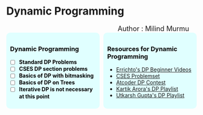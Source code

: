 # **Dynamic Programming**

<div align="right" style="margin-right: 20px; font-size: 18px;">Author : Milind Murmu</div>


<!-- * ------------- Content 4 ------------- -->
<div style="display: flex; justify-content: space-between;">

<div style="width: 45%; background-color: #e0ffff; padding: 10px; border-radius: 10px; color: #000000;">

### Dynamic Programming
- [ ] **Standard DP Problems**
- [ ] **CSES DP section problems**
- [ ] **Basics of DP with bitmasking**
- [ ] **Basics of DP on Trees**
- [ ] **Iterative DP is not necessary at this point**

</div>

<div style="width: 45%; background-color: #e0ffff; padding: 10px; border-radius: 10px; color: #000000;">

### Resources for Dynamic Programming
- [Errichto's DP Beginner Videos](https://www.youtube.com)
- [CSES Problemset](https://cses.fi/problemset/)
- [Atcoder DP Contest](https://atcoder.jp/)
- [Kartik Arora's DP Playlist](https://www.youtube.com)
- [Utkarsh Gupta's DP Playlist](https://www.youtube.com)

</div>

</div>
